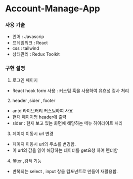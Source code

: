 # Account-Manage-App

### 사용 기술

- 언어 : Javascrip
- 프레임워크 : React
- css : tailwind
- 상태관리 : Redux Toolkit

### 구현 설명

1. 로그인 페이지

- React hook form 사용 : 커스텀 훅을 사용하여 유효성 검사 처리

2. header ,sider , footer

- antd 라이브러리 커스텀하여 사용
- 현재 페이지명 header에 출력
- sider : 현재 보고 있는 화면에 해당하는 메뉴 하이라이트 처리

3. 페이지 이동시 url 변경

- 페이지 이동시 url의 주소를 변경함.
- 이 url의 값을 읽어 해당하는 데이터를 get요청 하여 렌더함

4. filter ,검색 기능

- 반복되는 select , input 창을 컴포넌트로 만들어 재활용함.
